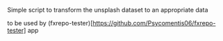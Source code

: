 Simple script to transform the unsplash dataset to an appropriate data

to be used by (fxrepo-tester)[https://github.com/Psycomentis06/fxrepo-tester] app